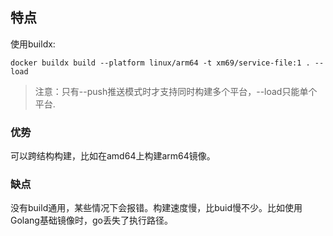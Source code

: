 ## 特点

使用buildx:
```
docker buildx build --platform linux/arm64 -t xm69/service-file:1 . --load
```
> 注意：只有--push推送模式时才支持同时构建多个平台，--load只能单个平台.

### 优势

可以跨结构构建，比如在amd64上构建arm64镜像。

### 缺点

没有build通用，某些情况下会报错。构建速度慢，比buid慢不少。比如使用Golang基础镜像时，go丢失了执行路径。